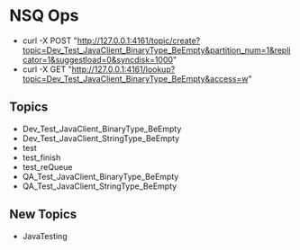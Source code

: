 # NSQ Ops

 * curl -X POST "http://127.0.0.1:4161/topic/create?topic=Dev_Test_JavaClient_BinaryType_BeEmpty&partition_num=1&replicator=1&suggestload=0&syncdisk=1000"
 * curl -X GET "http://127.0.0.1:4161/lookup?topic=Dev_Test_JavaClient_BinaryType_BeEmpty&access=w"
 
## Topics
 
  * Dev_Test_JavaClient_BinaryType_BeEmpty
  * Dev_Test_JavaClient_StringType_BeEmpty
  * test
  * test_finish
  * test_reQueue
  * QA_Test_JavaClient_BinaryType_BeEmpty
  * QA_Test_JavaClient_StringType_BeEmpty
  
## New Topics
 
  * JavaTesting
